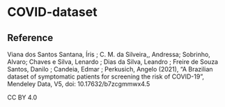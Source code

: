 # COVID-dataset

## Reference

Viana dos Santos Santana, Íris ; C. M. da Silveira,, Andressa; Sobrinho, Alvaro; Chaves e Silva, Lenardo ; Dias da Silva, Leandro ; Freire de Souza Santos, Danilo ; Candeia, Edmar ; Perkusich, Angelo  (2021), “A Brazilian dataset of symptomatic patients for screening the risk of COVID-19”, Mendeley Data, V5, doi: 10.17632/b7zcgmmwx4.5


CC BY 4.0
